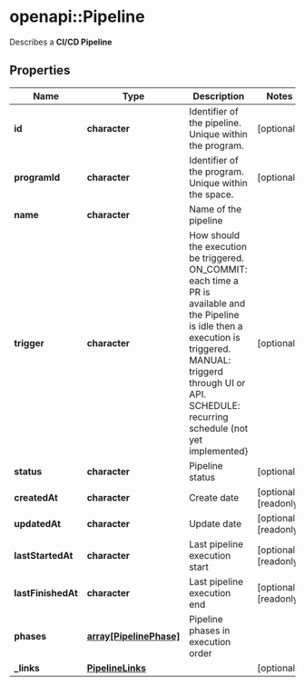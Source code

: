# openapi::Pipeline

Describes a __CI/CD Pipeline__
## Properties
Name | Type | Description | Notes
------------ | ------------- | ------------- | -------------
**id** | **character** | Identifier of the pipeline. Unique within the program. | [optional] 
**programId** | **character** | Identifier of the program. Unique within the space. | [optional] 
**name** | **character** | Name of the pipeline | 
**trigger** | **character** | How should the execution be triggered. ON_COMMIT: each time a PR is available and the Pipeline is idle then a execution is triggered. MANUAL: triggerd through UI or API. SCHEDULE: recurring schedule (not yet implemented} | [optional] 
**status** | **character** | Pipeline status | [optional] 
**createdAt** | **character** | Create date | [optional] [readonly] 
**updatedAt** | **character** | Update date | [optional] [readonly] 
**lastStartedAt** | **character** | Last pipeline execution start | [optional] [readonly] 
**lastFinishedAt** | **character** | Last pipeline execution end | [optional] [readonly] 
**phases** | [**array[PipelinePhase]**](pipelinePhase.md) | Pipeline phases in execution order | 
**_links** | [**PipelineLinks**](Pipeline__links.md) |  | [optional] 


